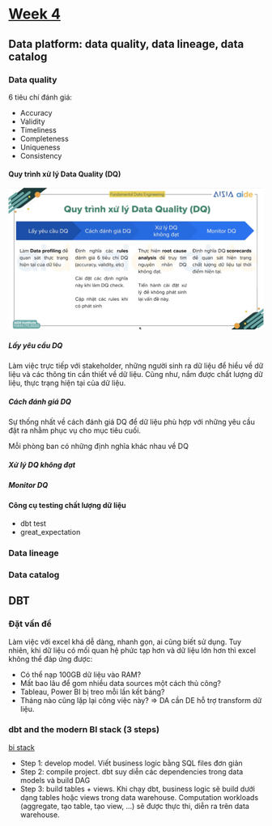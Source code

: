 # [Week 4](https://classroom.google.com/c/NzE2MDIxNDIyMjQx/m/NzM1NjYxMzg0NjAw/details)

## Data platform: data quality, data lineage, data catalog
### Data quality
6 tiêu chí đánh giá:
- Accuracy
- Validity
- Timeliness
- Completeness
- Uniqueness
- Consistency
#### Quy trình xử lý Data Quality (DQ)
![quy trinh](../assets/w4_quy_trinh_DQ.png)
##### Lấy yêu cầu DQ
Làm việc trực tiếp với stakeholder, những người sinh ra dữ liệu để hiểu về dữ liệu và các thông tin cần thiết về dữ liệu. Cũng như, nắm được chất lượng dữ liệu, thực trạng hiện tại của dữ liệu.
##### Cách đánh giá DQ
Sự thống nhất về cách đánh giá DQ để dữ liệu phù hợp với những yêu cầu đặt ra nhằm phục vụ cho mục tiêu cuối.

Mỗi phòng ban có những định nghĩa khác nhau về DQ
##### Xử lý DQ không đạt
##### Monitor DQ
#### Công cụ testing chất lượng dữ liệu
- dbt test
- great_expectation

### Data lineage
### Data catalog
## DBT
### Đặt vấn đề
Làm việc với excel khá dễ dàng, nhanh gọn, ai cũng biết sử dụng. Tuy nhiên, khi dữ liệu có mối quan hệ phức tạp hơn và dữ liệu lớn hơn thì excel không thể đáp ứng được:
- Có thể nạp 100GB dữ liệu vào RAM?
- Mất bao lâu để gom nhiều data sources một cách thủ công?
- Tableau, Power BI bị treo mỗi lần kết bảng?
- Tháng nào cũng lặp lại công việc này?
=> DA cần DE hỗ trợ transform dữ liệu.

### dbt and the modern BI stack (3 steps)
[bi stack](../assets/bi_stack.png)
- Step 1: develop model. Viết business logic bằng SQL files đơn giản
- Step 2: compile project.  dbt suy diễn các dependencies trong data models và build DAG
- Step 3: build tables + views. Khi chạy dbt, business logic sẽ build dưới dạng tables hoặc views trong data warehouse. Computation workloads (aggregate, tạo table, tạo view, ...) sẽ được thực thi, diễn ra trên data warehouse.
